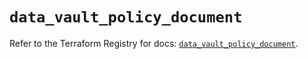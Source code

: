 # `data_vault_policy_document`

Refer to the Terraform Registry for docs: [`data_vault_policy_document`](https://registry.terraform.io/providers/hashicorp/vault/4.7.0/docs/data-sources/policy_document).
